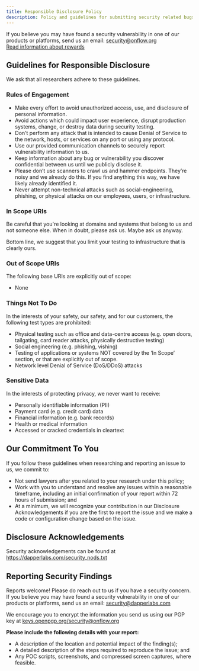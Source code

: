 ```yaml
---
title: Responsible Disclosure Policy
description: Policy and guidelines for submitting security related bugs.
---
```


If you believe you may have found a security vulnerability in one of our products or platforms, send us an email: [security@onflow.org](mailto:security@onflow.org?subject=Responsible%20disclosure)
<a href="/bounties">  
  Read information about rewards
</a>

## Guidelines for Responsible Disclosure
We ask that all researchers adhere to these guidelines.

### Rules of Engagement

- Make every effort to avoid unauthorized access, use, and disclosure of personal information.
- Avoid actions which could impact user experience, disrupt production systems, change, or destroy data during security testing.
- Don’t perform any attack that is intended to cause Denial of Service to the network, hosts, or services on any port or using any protocol.
- Use our provided communication channels to securely report vulnerability information to us.
- Keep information about any bug or vulnerability you discover confidential between us until we publicly disclose it.
- Please don’t use scanners to crawl us and hammer endpoints. They’re noisy and we already do this. If you find anything this way, we have likely already identified it.
- Never attempt non-technical attacks such as social-engineering, phishing, or physical attacks on our employees, users, or infrastructure.



### In Scope URIs

Be careful that you're looking at domains and systems that belong to us and not someone else. When in doubt, please ask us. Maybe ask us anyway.

Bottom line, we suggest that you limit your testing to infrastructure that is clearly ours.


### Out of Scope URIs

The following base URIs are explicitly out of scope:

- None

### Things Not To Do
  
In the interests of your safety, our safety, and for our customers, the following test types are prohibited:

- Physical testing such as office and data-centre access (e.g. open doors, tailgating, card reader attacks, physically destructive testing)
- Social engineering (e.g. phishing, vishing)
- Testing of applications or systems NOT covered by the ‘In Scope’ section, or that are explicitly out of scope.
- Network level Denial of Service (DoS/DDoS) attacks

### Sensitive Data

In the interests of protecting privacy, we never want to receive:

- Personally identifiable information (PII)
- Payment card (e.g. credit card) data
- Financial information (e.g. bank records)
- Health or medical information
- Accessed or cracked credentials in cleartext

## Our Commitment To You
  
If you follow these guidelines when researching and reporting an issue to us, we commit to:
  
- Not send lawyers after you related to your research under this policy;
- Work with you to understand and resolve any issues within a reasonable timeframe, including an initial confirmation of your report within 72 hours of submission; and
- At a minimum, we will recognize your contribution in our Disclosure Acknowledgements if you are the first to report the issue and we make a code or configuration change based on the issue.

## Disclosure Acknowledgements
  
Security acknowledgements can be found at https://dapperlabs.com/security_nods.txt

## Reporting Security Findings

Reports welcome! Please do reach out to us if you have a security concern. If you believe you may have found a security vulnerability in one of our products or platforms, send us an email: [security@dapperlabs.com](mailto:security@onflow.org?subject=Responsible%20disclosure)

We encourage you to encrypt the information you send us using our PGP key at [keys.openpgp.org/security@onflow.org](https://keys.openpgp.org/search?q=security%40onflow.org)

**Please include the following details with your report:**

  - A description of the location and potential impact of the finding(s);
  - A detailed description of the steps required to reproduce the issue; and
  - Any POC scripts, screenshots, and compressed screen captures, where feasible.
